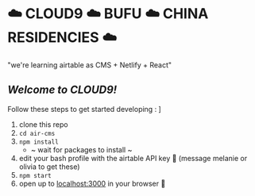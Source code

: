 # ☁️ CLOUD9 ☁️ BUFU ☁️ CHINA RESIDENCIES ☁️

"we're learning airtable as CMS + Netlify + React"

## *Welcome to CLOUD9!*

Follow these steps to get started developing : ]

1. clone this repo
2. `cd air-cms`
3. `npm install`
    - ~ wait for packages to install ~
4. edit your bash profile with the airtable API key 🔐  (message melanie or olivia to get these)
5. `npm start`
6. open up to [localhost:3000](http://localhost:3000) in your browser 🎊

